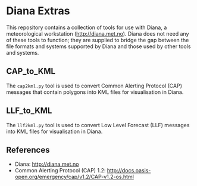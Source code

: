 # Diana Extras

This repository contains a collection of tools for use with Diana, a meteorological workstation
(http://diana.met.no). Diana does not need any of these tools to function; they are supplied
to bridge the gap between the file formats and systems supported by Diana and those used by
other tools and systems.

CAP_to_KML
----------
The `cap2kml.py` tool is used to convert Common Alerting Protocol (CAP) messages that contain
polygons into KML files for visualisation in Diana.

LLF_to_KML
----------
The `llf2kml.py` tool is used to convert Low Level Forecast (LLF) messages into KML files for
visualisation in Diana.

References
----------

* Diana: http://diana.met.no
* Common Alerting Protocol (CAP) 1.2: http://docs.oasis-open.org/emergency/cap/v1.2/CAP-v1.2-os.html
